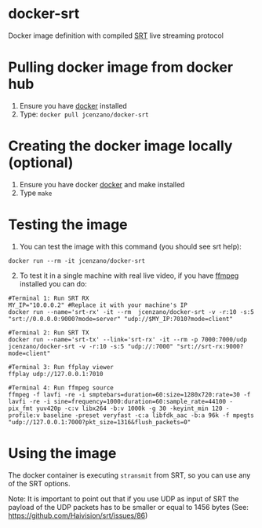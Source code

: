 # docker-srt
Docker image definition with compiled [SRT](https://github.com/Haivision/srt) live streaming protocol

# Pulling docker image from docker hub
1. Ensure you have [docker](https://www.docker.com) installed
2. Type: `docker pull jcenzano/docker-srt`

# Creating the docker image locally (optional)
1. Ensure you have docker [docker](https://www.docker.com) and make installed
2. Type `make`

# Testing the image
1. You can test the image with this command (you should see srt help):
```
docker run --rm -it jcenzano/docker-srt
```
2. To test it in a single machine with real live video, if you have [ffmpeg](https://www.ffmpeg.org/) installed you can do:
```
#Terminal 1: Run SRT RX
MY_IP="10.0.0.2" #Replace it with your machine's IP
docker run --name='srt-rx' -it --rm  jcenzano/docker-srt -v -r:10 -s:5 "srt://0.0.0.0:9000?mode=server" "udp://$MY_IP:7010?mode=client"

#Terminal 2: Run SRT TX
docker run --name='srt-tx' --link='srt-rx' -it --rm -p 7000:7000/udp jcenzano/docker-srt -v -r:10 -s:5 "udp://:7000" "srt://srt-rx:9000?mode=client"

#Terminal 3: Run ffplay viewer
ffplay udp://127.0.0.1:7010

#Terminal 4: Run ffmpeg source
ffmpeg -f lavfi -re -i smptebars=duration=60:size=1280x720:rate=30 -f lavfi -re -i sine=frequency=1000:duration=60:sample_rate=44100 -pix_fmt yuv420p -c:v libx264 -b:v 1000k -g 30 -keyint_min 120 -profile:v baseline -preset veryfast -c:a libfdk_aac -b:a 96k -f mpegts "udp://127.0.0.1:7000?pkt_size=1316&flush_packets=0"
```

# Using the image
The docker container is executing `stransmit` from SRT, so you can use any of the SRT options.

Note: It is important to point out that if you use UDP as input of SRT the payload of the UDP packets has to be smaller or equal to 1456 bytes (See: https://github.com/Haivision/srt/issues/86)  
